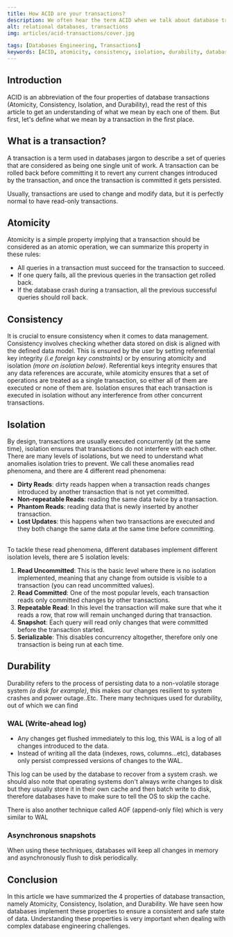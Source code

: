 ```yaml
---
title: How ACID are your transactions?
description: We often hear the term ACID when we talk about database transactions, in this article we will dissect what they mean.
alt: relational databases, transactions
img: articles/acid-transactions/cover.jpg

tags: [Databases Engineering, Transactions]
keywords: [ACID, atomicity, consistency, isolation, durability, databases, relational databases, transactions]
---
```


## Introduction

ACID is an abbreviation of the four properties of database transactions (Atomicity, Consistency, Isolation, and Durability), read the rest of this article to get an understanding of what we mean by each one of them. But first, let's define what we mean by a transaction in the first place.

## What is a transaction?

A transaction is a term used in databases jargon to describe a set of queries that are considered as being one single unit of work. A transaction can be rolled back before committing it to revert any current changes introduced by the transaction, and once the transaction is committed it gets persisted.

Usually, transactions are used to change and modify data, but it is perfectly normal to have read-only transactions.

## Atomicity

Atomicity is a simple property implying that a transaction should be considered as an atomic operation, we can summarize this property in these rules:

- All queries in a transaction must succeed for the transaction to succeed.
- If one query fails, all the previous queries in the transaction get rolled back.
- If the database crash during a transaction, all the previous successful queries should roll back.

## Consistency

It is crucial to ensure consistency when it comes to data management. Consistency involves checking whether data stored on disk is aligned with the defined data model. This is ensured by the user by setting referential key integrity _(i.e foreign key constraints)_ or by ensuring atomicity and isolation _(more on isolation below)_.  Referential keys integrity ensures that any data references are accurate, while atomicity ensures that a set of operations are treated as a single transaction, so either all of them are executed or none of them are. Isolation ensures that each transaction is executed in isolation without any interference from other concurrent transactions.


## Isolation

By design, transactions are usually executed concurrently (at the same time), isolation ensures that transactions do not interfere with each other. There are many levels of isolations, but we need to understand what anomalies isolation tries to prevent. We call these anomalies read phenomena, and there are 4 different read phenomena:

- **Dirty Reads**: dirty reads happen when a transaction reads changes introduced by another transaction that is not yet committed.
- **Non-repeatable Reads**: reading the same data twice by a transaction.
- **Phantom Reads**: reading data that is newly inserted by another transaction.
- **Lost Updates**: this happens when two transactions are executed and they both change the same data at the same time before committing.

<br>
To tackle these read phenomena, different databases implement different isolation levels, there are 5 isolation levels:

1. **Read Uncommitted**: This is the basic level where there is no isolation implemented, meaning that any change from outside is visible to a transaction (you can read uncommitted values).
2. **Read Committed**: One of the most popular levels, each transaction reads only committed changes by other transactions.
3. **Repeatable Read**: In this level the transaction will make sure that whe it reads a row, that row will remain unchanged during that transaction.
4. **Snapshot**: Each query will read only changes that were committed before the transaction started.
5. **Serializable**: This disables concurrency altogether, therefore only one transaction is being run at each time.

## Durability

Durability refers to the process of persisting data to a non-volatile storage system *(a disk for example)*, this makes our changes resilient to system crashes and power outage..Etc. There many techniques used for durability, out of which we can find

### WAL (Write-ahead log)

- Any changes get flushed immediately to this log, this WAL is a log of all changes introduced to the data.
- Instead of writing all the data (indexes, rows, columns...etc), databases only persist compressed versions of changes to the WAL.

This log can be used by the database to recover from a system crash. we should also note that operating systems don't always write changes to disk but they usually store it in their own cache and then batch write to disk, therefore databases have to make sure to tell the OS to skip the cache.

<note>
There is also another technique called AOF (append-only file) which is very similar to WAL
</note>

### Asynchronous snapshots

When using these techniques, databases will keep all changes in memory and asynchronously flush to disk periodically.

## Conclusion

In this article we have summarized the 4 properties of database transaction, namely Atomicity, Consistency, Isolation, and Durability. We have seen how databases implement these properties to ensure a consistent and safe state of data. Understanding these properties is very important when dealing with complex database engineering challenges.
